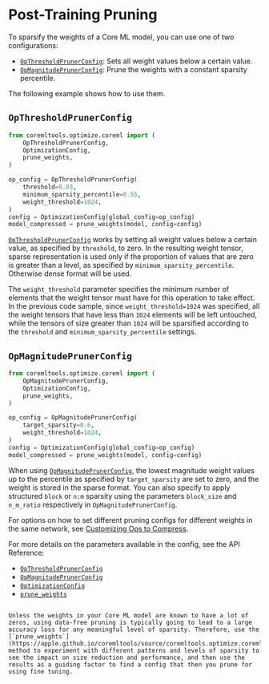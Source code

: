 # Post-Training Pruning

To sparsify the weights of a Core ML model, you can use one of two configurations:

- [`OpThresholdPrunerConfig`](https://apple.github.io/coremltools/source/coremltools.optimize.coreml.config.html#coremltools.optimize.coreml.OpThresholdPrunerConfig): Sets all weight values below a certain value.
- [`OpMagnitudePrunerConfig`](https://apple.github.io/coremltools/source/coremltools.optimize.coreml.config.html#coremltools.optimize.coreml.OpMagnitudePrunerConfig): Prune the weights with a constant sparsity percentile.

The following example shows how to use them. 

## `OpThresholdPrunerConfig`

```python
from coremltools.optimize.coreml import (
    OpThresholdPrunerConfig,
    OptimizationConfig,
    prune_weights,
)

op_config = OpThresholdPrunerConfig(
    threshold=0.03,
    minimum_sparsity_percentile=0.55,
    weight_threshold=1024,
)
config = OptimizationConfig(global_config=op_config)
model_compressed = prune_weights(model, config=config)
```

[`OpThresholdPrunerConfig`](https://apple.github.io/coremltools/source/coremltools.optimize.coreml.config.html#coremltools.optimize.coreml.OpThresholdPrunerConfig) works by setting all weight values below a certain value, as specified by `threshold`, to zero. In the resulting weight tensor, sparse representation is used only if the proportion of values that are zero is greater than a level, as specified by  `minimum_sparsity_percentile`. Otherwise dense format will be used. 

The `weight_threshold` parameter specifies the minimum number of elements that the weight tensor must have for this operation to take effect. In the previous code sample, since `weight_threshold=1024` was specified, all the weight tensors that have less than `1024` elements will be left untouched, while the tensors of size greater than `1024` will be sparsified according to the `threshold` and `minimum_sparsity_percentile` settings. 

## `OpMagnitudePrunerConfig`

```python
from coremltools.optimize.coreml import (
    OpMagnitudePrunerConfig,
    OptimizationConfig,
    prune_weights,
)

op_config = OpMagnitudePrunerConfig(
    target_sparsity=0.6,
    weight_threshold=1024,
)
config = OptimizationConfig(global_config=op_config)
model_compressed = prune_weights(model, config=config)
```

When using [`OpMagnitudePrunerConfig`](https://apple.github.io/coremltools/source/coremltools.optimize.coreml.config.html#coremltools.optimize.coreml.OpMagnitudePrunerConfig), the lowest magnitude weight values up to the percentile as specified by `target_sparsity` are set to zero, and the weight is stored in the sparse format. You can also specify to apply  structured `block` or `n:m` sparsity using the parameters `block_size` and `n_m_ratio` respectively  in `OpMagnitudePrunerConfig`. 

For options on how to set different pruning configs for different weights in the same network, see [Customizing Ops to Compress](optimizecoreml-api-overview.md#customizing-ops-to-compress). 

For more details on the parameters available in the config, see the API Reference: 

- [`OpThresholdPrunerConfig`](https://apple.github.io/coremltools/source/coremltools.optimize.coreml.config.html#coremltools.optimize.coreml.OpThresholdPrunerConfig) 
- [`OpMagnitudePrunerConfig`](https://apple.github.io/coremltools/source/coremltools.optimize.coreml.config.html#coremltools.optimize.coreml.OpMagnitudePrunerConfig) 
- [`OptimizationConfig`](https://apple.github.io/coremltools/source/coremltools.optimize.coreml.config.html#coremltools.optimize.coreml.OptimizationConfig)
- [`prune_weights`](https://apple.github.io/coremltools/source/coremltools.optimize.coreml.post_training_quantization.html#coremltools.optimize.coreml.prune_weights)

```{admonition} Use Post-Training Pruning APIs for Benchmarking

Unless the weights in your Core ML model are known to have a lot of zeros, using data-free pruning is typically going to lead to a large accuracy loss for any meaningful level of sparsity. Therefore, use the [`prune_weights`](https://apple.github.io/coremltools/source/coremltools.optimize.coreml.post_training_quantization.html#coremltools.optimize.coreml.prune_weights) method to experiment with different patterns and levels of sparsity to see the impact on size reduction and performance, and then use the results as a guiding factor to find a config that then you prune for using fine tuning.
```


